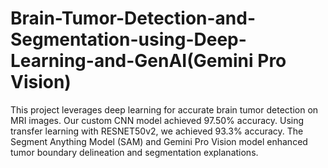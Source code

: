 # Brain-Tumor-Detection-and-Segmentation-using-Deep-Learning-and-GenAI(Gemini Pro Vision)
This project leverages deep learning for accurate brain tumor detection on MRI images. Our custom CNN model achieved 97.50% accuracy. Using transfer learning with RESNET50v2, we achieved 93.3% accuracy. The Segment Anything Model (SAM) and Gemini Pro Vision model enhanced tumor boundary delineation and segmentation explanations.
